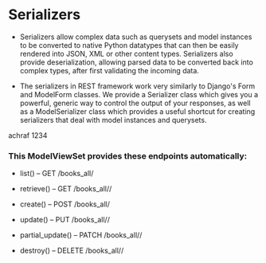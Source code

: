 # Serializers
- Serializers allow complex data such as querysets and model instances to be converted to native Python datatypes that can then be easily rendered into JSON, XML or other content types. Serializers also provide deserialization, allowing parsed data to be converted back into complex types, after first validating the incoming data.

- The serializers in REST framework work very similarly to Django's Form and ModelForm classes. We provide a Serializer class which gives you a powerful, generic way to control the output of your responses, as well as a ModelSerializer class which provides a useful shortcut for creating serializers that deal with model instances and querysets.

achraf 1234


### This ModelViewSet provides these endpoints automatically:

- list() – GET /books_all/

- retrieve() – GET /books_all/<id>/

- create() – POST /books_all/

- update() – PUT /books_all/<id>/

- partial_update() – PATCH /books_all/<id>/

- destroy() – DELETE /books_all/<id>/